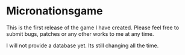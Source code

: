 Micronationsgame
================


This is the first release of the game I have created.
Please feel free to submit bugs, patches or any other works to me at any time.

I will not provide a database yet.  Its still changing all the time.
